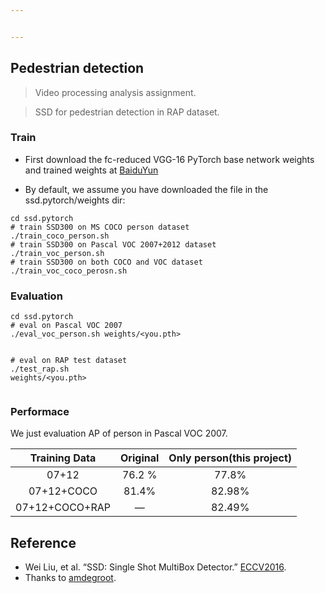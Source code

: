 ```yaml
---


---
```


<h2 id="pedestrian-detection">Pedestrian detection</h2>
<blockquote>
<p>Video processing analysis assignment.</p>
</blockquote>
<blockquote>
<p>SSD for pedestrian detection in RAP dataset.</p>
</blockquote>
<h3 id="train">Train</h3>
<ul>
<li>
<p>First download the fc-reduced VGG-16 PyTorch base network weights and trained weights at <a href="https://pan.baidu.com/s/1kgyaVRlt6Fch4nScSsk1BA">BaiduYun</a></p>
</li>
<li>
<p>By default, we assume you have downloaded the file in the ssd.pytorch/weights dir:</p>
</li>
</ul>
<pre class=" language-bash"><code class="prism  language-bash"><span class="token function">cd</span> ssd.pytorch
<span class="token comment"># train SSD300 on MS COCO person dataset</span>
./train_coco_person.sh
<span class="token comment"># train SSD300 on Pascal VOC 2007+2012 dataset</span>
./train_voc_person.sh
<span class="token comment"># train SSD300 on both COCO and VOC dataset</span>
./train_voc_coco_perosn.sh
</code></pre>
<h3 id="evaluation">Evaluation</h3>
<pre class=" language-bash"><code class="prism  language-bash"><span class="token function">cd</span> ssd.pytorch
<span class="token comment"># eval on Pascal VOC 2007</span>
./eval_voc_person.sh weights/<span class="token operator">&lt;</span>you.pth<span class="token operator">&gt;</span>

<span class="token comment"># eval on RAP test dataset</span>
./test_rap.sh weights/<span class="token operator">&lt;</span>you.pth<span class="token operator">&gt;</span>
</code></pre>
<h3 id="performace">Performace</h3>
<p>

We just evaluation AP of person in Pascal VOC 2007.</p>

<table>
<thead>
<tr>
<th align="center">Training Data</th>
<th align="center">Original</th>
<th align="center">Only person(this project)</th>
</tr>
</thead>
<tbody>
<tr>
<td align="center">07+12</td>
<td align="center">76.2 %</td>
<td align="center">77.8%</td>
</tr>
<tr>
<td align="center">07+12+COCO</td>
<td align="center">81.4%</td>
<td align="center">82.98%</td>
</tr>
<tr>
<td align="center">07+12+COCO+RAP</td>
<td align="center">—</td>
<td align="center">82.49%</td>
</tr>
</tbody>
</table><h2 id="reference">Reference</h2>
<ul>
<li>Wei Liu, et al. “SSD: Single Shot MultiBox Detector.” <a href="(http://arxiv.org/abs/1512.02325)">ECCV2016</a>.</li>
<li>Thanks to <a href="https://github.com/amdegroot/ssd.pytorch">amdegroot</a>.</li>
</ul>

<!--stackedit_data:
eyJoaXN0b3J5IjpbMTI1ODYwODYwNl19
-->